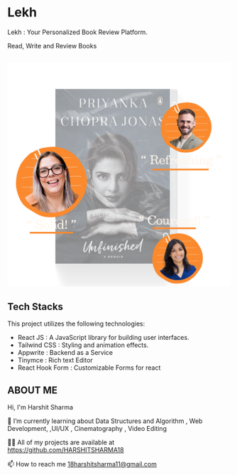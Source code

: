 # Lekh

Lekh : Your Personalized Book Review Platform. 

Read, Write and Review Books 



## 

![App Screenshot](https://github.com/HARSHITSHARMA18/Lekh-Book-Review/blob/main/src/images/Hero.png)


## Tech Stacks

This project utilizes the following technologies:

- React JS : A JavaScript library for building user interfaces.
- Tailwind CSS : Styling and animation effects.
- Appwrite : Backend as a Service
- Tinymce : Rich text Editor
- React Hook Form : Customizable Forms for react





##  ABOUT ME
Hi, I'm Harshit Sharma

🌱 I’m currently learning about Data Structures and Algorithm , Web Development, ,UI/UX , Cinematography , Video Editing

👨‍💻 All of my projects are available at https://github.com/HARSHITSHARMA18

📫 How to reach me 18harshitsharma11@gmail.com
